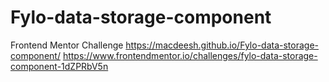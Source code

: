 # Fylo-data-storage-component
Frontend Mentor Challenge
https://macdeesh.github.io/Fylo-data-storage-component/
https://www.frontendmentor.io/challenges/fylo-data-storage-component-1dZPRbV5n
